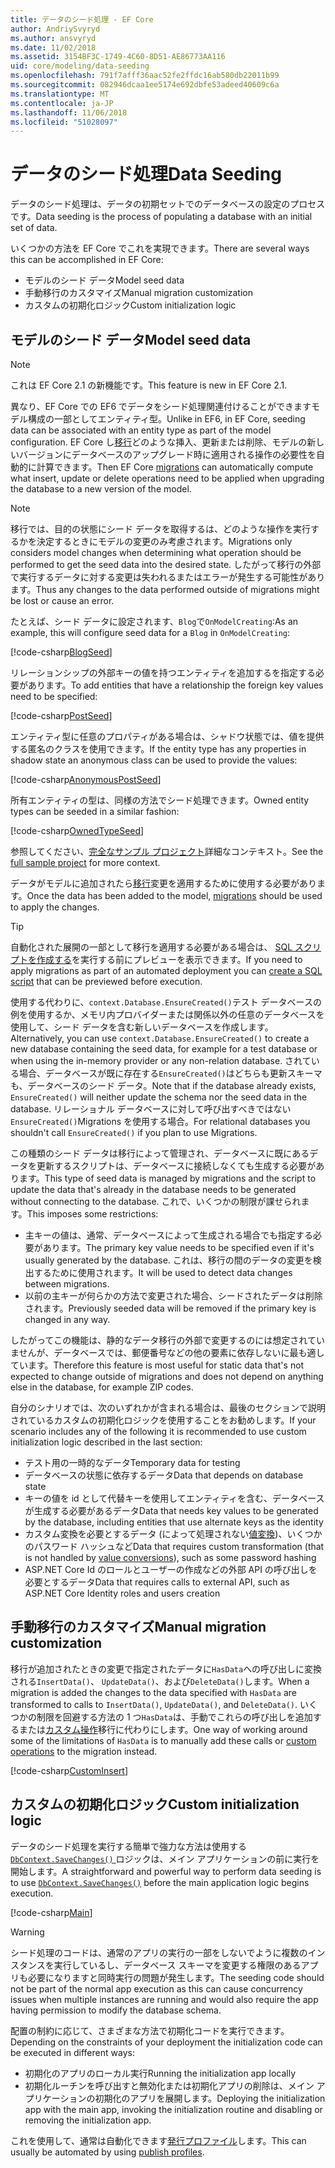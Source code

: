 ```yaml
---
title: データのシード処理 - EF Core
author: AndriySvyryd
ms.author: ansvyryd
ms.date: 11/02/2018
ms.assetid: 3154BF3C-1749-4C60-8D51-AE86773AA116
uid: core/modeling/data-seeding
ms.openlocfilehash: 791f7afff36aac52fe2ffdc16ab580db22011b99
ms.sourcegitcommit: 082946dcaa1ee5174e692dbfe53adeed40609c6a
ms.translationtype: MT
ms.contentlocale: ja-JP
ms.lasthandoff: 11/06/2018
ms.locfileid: "51028097"
---
```

# <a name="data-seeding"></a><span data-ttu-id="be2ad-102">データのシード処理</span><span class="sxs-lookup"><span data-stu-id="be2ad-102">Data Seeding</span></span>

<span data-ttu-id="be2ad-103">データのシード処理は、データの初期セットでのデータベースの設定のプロセスです。</span><span class="sxs-lookup"><span data-stu-id="be2ad-103">Data seeding is the process of populating a database with an initial set of data.</span></span>

<span data-ttu-id="be2ad-104">いくつかの方法を EF Core でこれを実現できます。</span><span class="sxs-lookup"><span data-stu-id="be2ad-104">There are several ways this can be accomplished in EF Core:</span></span>
* <span data-ttu-id="be2ad-105">モデルのシード データ</span><span class="sxs-lookup"><span data-stu-id="be2ad-105">Model seed data</span></span>
* <span data-ttu-id="be2ad-106">手動移行のカスタマイズ</span><span class="sxs-lookup"><span data-stu-id="be2ad-106">Manual migration customization</span></span>
* <span data-ttu-id="be2ad-107">カスタムの初期化ロジック</span><span class="sxs-lookup"><span data-stu-id="be2ad-107">Custom initialization logic</span></span>

## <a name="model-seed-data"></a><span data-ttu-id="be2ad-108">モデルのシード データ</span><span class="sxs-lookup"><span data-stu-id="be2ad-108">Model seed data</span></span>

> [!NOTE]
> <span data-ttu-id="be2ad-109">これは EF Core 2.1 の新機能です。</span><span class="sxs-lookup"><span data-stu-id="be2ad-109">This feature is new in EF Core 2.1.</span></span>

<span data-ttu-id="be2ad-110">異なり、EF Core での EF6 でデータをシード処理関連付けることができますモデル構成の一部としてエンティティ型。</span><span class="sxs-lookup"><span data-stu-id="be2ad-110">Unlike in EF6, in EF Core, seeding data can be associated with an entity type as part of the model configuration.</span></span> <span data-ttu-id="be2ad-111">EF Core し[移行](xref:core/managing-schemas/migrations/index)どのような挿入、更新または削除、モデルの新しいバージョンにデータベースのアップグレード時に適用される操作の必要性を自動的に計算できます。</span><span class="sxs-lookup"><span data-stu-id="be2ad-111">Then EF Core [migrations](xref:core/managing-schemas/migrations/index) can automatically compute what insert, update or delete operations need to be applied when upgrading the database to a new version of the model.</span></span>

> [!NOTE]
> <span data-ttu-id="be2ad-112">移行では、目的の状態にシード データを取得するは、どのような操作を実行するかを決定するときにモデルの変更のみ考慮されます。</span><span class="sxs-lookup"><span data-stu-id="be2ad-112">Migrations only considers model changes when determining what operation should be performed to get the seed data into the desired state.</span></span> <span data-ttu-id="be2ad-113">したがって移行の外部で実行するデータに対する変更は失われるまたはエラーが発生する可能性があります。</span><span class="sxs-lookup"><span data-stu-id="be2ad-113">Thus any changes to the data performed outside of migrations might be lost or cause an error.</span></span>

<span data-ttu-id="be2ad-114">たとえば、シード データに設定されます、`Blog`で`OnModelCreating`:</span><span class="sxs-lookup"><span data-stu-id="be2ad-114">As an example, this will configure seed data for a `Blog` in `OnModelCreating`:</span></span>

[!code-csharp[BlogSeed](../../../samples/core/Modeling/DataSeeding/DataSeedingContext.cs?name=BlogSeed)]

<span data-ttu-id="be2ad-115">リレーションシップの外部キーの値を持つエンティティを追加するを指定する必要があります。</span><span class="sxs-lookup"><span data-stu-id="be2ad-115">To add entities that have a relationship the foreign key values need to be specified:</span></span>

[!code-csharp[PostSeed](../../../samples/core/Modeling/DataSeeding/DataSeedingContext.cs?name=PostSeed)]

<span data-ttu-id="be2ad-116">エンティティ型に任意のプロパティがある場合は、シャドウ状態では、値を提供する匿名のクラスを使用できます。</span><span class="sxs-lookup"><span data-stu-id="be2ad-116">If the entity type has any properties in shadow state an anonymous class can be used to provide the values:</span></span>

[!code-csharp[AnonymousPostSeed](../../../samples/core/Modeling/DataSeeding/DataSeedingContext.cs?name=AnonymousPostSeed)]

<span data-ttu-id="be2ad-117">所有エンティティの型は、同様の方法でシード処理できます。</span><span class="sxs-lookup"><span data-stu-id="be2ad-117">Owned entity types can be seeded in a similar fashion:</span></span>

[!code-csharp[OwnedTypeSeed](../../../samples/core/Modeling/DataSeeding/DataSeedingContext.cs?name=OwnedTypeSeed)]

<span data-ttu-id="be2ad-118">参照してください、[完全なサンプル プロジェクト](https://github.com/aspnet/EntityFramework.Docs/tree/master/samples/core/Modeling/DataSeeding)詳細なコンテキスト。</span><span class="sxs-lookup"><span data-stu-id="be2ad-118">See the [full sample project](https://github.com/aspnet/EntityFramework.Docs/tree/master/samples/core/Modeling/DataSeeding) for more context.</span></span>

<span data-ttu-id="be2ad-119">データがモデルに追加されたら[移行](xref:core/managing-schemas/migrations/index)変更を適用するために使用する必要があります。</span><span class="sxs-lookup"><span data-stu-id="be2ad-119">Once the data has been added to the model, [migrations](xref:core/managing-schemas/migrations/index) should be used to apply the changes.</span></span>

> [!TIP]
> <span data-ttu-id="be2ad-120">自動化された展開の一部として移行を適用する必要がある場合は、 [SQL スクリプトを作成する](xref:core/managing-schemas/migrations/index#generate-sql-scripts)を実行する前にプレビューを表示できます。</span><span class="sxs-lookup"><span data-stu-id="be2ad-120">If you need to apply migrations as part of an automated deployment you can [create a SQL script](xref:core/managing-schemas/migrations/index#generate-sql-scripts) that can be previewed before execution.</span></span>

<span data-ttu-id="be2ad-121">使用する代わりに、`context.Database.EnsureCreated()`テスト データベースの例を使用するか、メモリ内プロバイダーまたは関係以外の任意のデータベースを使用して、シード データを含む新しいデータベースを作成します。</span><span class="sxs-lookup"><span data-stu-id="be2ad-121">Alternatively, you can use `context.Database.EnsureCreated()` to create a new database containing the seed data, for example for a test database or when using the in-memory provider or any non-relation database.</span></span> <span data-ttu-id="be2ad-122">されている場合、データベースが既に存在する`EnsureCreated()`はどちらも更新スキーマも、データベースのシード データ。</span><span class="sxs-lookup"><span data-stu-id="be2ad-122">Note that if the database already exists, `EnsureCreated()` will neither update the schema nor the seed data in the database.</span></span> <span data-ttu-id="be2ad-123">リレーショナル データベースに対して呼び出すべきではない`EnsureCreated()`Migrations を使用する場合。</span><span class="sxs-lookup"><span data-stu-id="be2ad-123">For relational databases you shouldn't call `EnsureCreated()` if you plan to use Migrations.</span></span>

<span data-ttu-id="be2ad-124">この種類のシード データは移行によって管理され、データベースに既にあるデータを更新するスクリプトは、データベースに接続しなくても生成する必要があります。</span><span class="sxs-lookup"><span data-stu-id="be2ad-124">This type of seed data is managed by migrations and the script to update the data that's already in the database needs to be generated without connecting to the database.</span></span> <span data-ttu-id="be2ad-125">これで、いくつかの制限が課せられます。</span><span class="sxs-lookup"><span data-stu-id="be2ad-125">This imposes some restrictions:</span></span>
* <span data-ttu-id="be2ad-126">主キーの値は、通常、データベースによって生成される場合でも指定する必要があります。</span><span class="sxs-lookup"><span data-stu-id="be2ad-126">The primary key value needs to be specified even if it's usually generated by the database.</span></span> <span data-ttu-id="be2ad-127">これは、移行の間のデータの変更を検出するために使用されます。</span><span class="sxs-lookup"><span data-stu-id="be2ad-127">It will be used to detect data changes between migrations.</span></span>
* <span data-ttu-id="be2ad-128">以前の主キーが何らかの方法で変更された場合、シードされたデータは削除されます。</span><span class="sxs-lookup"><span data-stu-id="be2ad-128">Previously seeded data will be removed if the primary key is changed in any way.</span></span>

<span data-ttu-id="be2ad-129">したがってこの機能は、静的なデータ移行の外部で変更するのには想定されていませんが、データベースでは、郵便番号などの他の要素に依存しないに最も適しています。</span><span class="sxs-lookup"><span data-stu-id="be2ad-129">Therefore this feature is most useful for static data that's not expected to change outside of migrations and does not depend on anything else in the database, for example ZIP codes.</span></span>

<span data-ttu-id="be2ad-130">自分のシナリオでは、次のいずれかが含まれる場合は、最後のセクションで説明されているカスタムの初期化ロジックを使用することをお勧めします。</span><span class="sxs-lookup"><span data-stu-id="be2ad-130">If your scenario includes any of the following it is recommended to use custom initialization logic described in the last section:</span></span>
* <span data-ttu-id="be2ad-131">テスト用の一時的なデータ</span><span class="sxs-lookup"><span data-stu-id="be2ad-131">Temporary data for testing</span></span>
* <span data-ttu-id="be2ad-132">データベースの状態に依存するデータ</span><span class="sxs-lookup"><span data-stu-id="be2ad-132">Data that depends on database state</span></span>
* <span data-ttu-id="be2ad-133">キーの値を id として代替キーを使用してエンティティを含む、データベースが生成する必要があるデータ</span><span class="sxs-lookup"><span data-stu-id="be2ad-133">Data that needs key values to be generated by the database, including entities that use alternate keys as the identity</span></span>
* <span data-ttu-id="be2ad-134">カスタム変換を必要とするデータ (によって処理されない[値変換](xref:core/modeling/value-conversions))、いくつかのパスワード ハッシュなど</span><span class="sxs-lookup"><span data-stu-id="be2ad-134">Data that requires custom transformation (that is not handled by [value conversions](xref:core/modeling/value-conversions)), such as some password hashing</span></span>
* <span data-ttu-id="be2ad-135">ASP.NET Core Id のロールとユーザーの作成などの外部 API の呼び出しを必要とするデータ</span><span class="sxs-lookup"><span data-stu-id="be2ad-135">Data that requires calls to external API, such as ASP.NET Core Identity roles and users creation</span></span>

## <a name="manual-migration-customization"></a><span data-ttu-id="be2ad-136">手動移行のカスタマイズ</span><span class="sxs-lookup"><span data-stu-id="be2ad-136">Manual migration customization</span></span>

<span data-ttu-id="be2ad-137">移行が追加されたときの変更で指定されたデータに`HasData`への呼び出しに変換される`InsertData()`、 `UpdateData()`、および`DeleteData()`します。</span><span class="sxs-lookup"><span data-stu-id="be2ad-137">When a migration is added the changes to the data specified with `HasData` are transformed to calls to `InsertData()`, `UpdateData()`, and `DeleteData()`.</span></span> <span data-ttu-id="be2ad-138">いくつかの制限を回避する方法の 1 つ`HasData`は、手動でこれらの呼び出しを追加するまたは[カスタム操作](xref:core/managing-schemas/migrations/operations)移行に代わりにします。</span><span class="sxs-lookup"><span data-stu-id="be2ad-138">One way of working around some of the limitations of `HasData` is to manually add these calls or [custom operations](xref:core/managing-schemas/migrations/operations) to the migration instead.</span></span>

[!code-csharp[CustomInsert](../../../samples/core/Modeling/DataSeeding/Migrations/20181102235626_Initial.cs?name=CustomInsert)]

## <a name="custom-initialization-logic"></a><span data-ttu-id="be2ad-139">カスタムの初期化ロジック</span><span class="sxs-lookup"><span data-stu-id="be2ad-139">Custom initialization logic</span></span>

<span data-ttu-id="be2ad-140">データのシード処理を実行する簡単で強力な方法は使用する[ `DbContext.SaveChanges()` ](xref:core/saving/index)ロジックは、メイン アプリケーションの前に実行を開始します。</span><span class="sxs-lookup"><span data-stu-id="be2ad-140">A straightforward and powerful way to perform data seeding is to use [`DbContext.SaveChanges()`](xref:core/saving/index) before the main application logic begins execution.</span></span>

[!code-csharp[Main](../../../samples/core/Modeling/DataSeeding/Program.cs?name=CustomSeeding)]

> [!WARNING]
> <span data-ttu-id="be2ad-141">シード処理のコードは、通常のアプリの実行の一部をしないでように複数のインスタンスを実行しているし、データベース スキーマを変更する権限のあるアプリも必要になりますと同時実行の問題が発生します。</span><span class="sxs-lookup"><span data-stu-id="be2ad-141">The seeding code should not be part of the normal app execution as this can cause concurrency issues when multiple instances are running and would also require the app having permission to modify the database schema.</span></span>

<span data-ttu-id="be2ad-142">配置の制約に応じて、さまざまな方法で初期化コードを実行できます。</span><span class="sxs-lookup"><span data-stu-id="be2ad-142">Depending on the constraints of your deployment the initialization code can be executed in different ways:</span></span>
* <span data-ttu-id="be2ad-143">初期化のアプリのローカル実行</span><span class="sxs-lookup"><span data-stu-id="be2ad-143">Running the initialization app locally</span></span>
* <span data-ttu-id="be2ad-144">初期化ルーチンを呼び出すと無効化または初期化アプリの削除は、メイン アプリケーションの初期化のアプリを展開します。</span><span class="sxs-lookup"><span data-stu-id="be2ad-144">Deploying the initialization app with the main app, invoking the initialization routine and disabling or removing the initialization app.</span></span>

<span data-ttu-id="be2ad-145">これを使用して、通常は自動化できます[発行プロファイル](https://docs.microsoft.com/en-us/aspnet/core/host-and-deploy/visual-studio-publish-profiles)します。</span><span class="sxs-lookup"><span data-stu-id="be2ad-145">This can usually be automated by using [publish profiles](https://docs.microsoft.com/en-us/aspnet/core/host-and-deploy/visual-studio-publish-profiles).</span></span>
